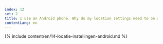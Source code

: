 ```yaml
---
index: 12
set: 2
title: I use an Android phone. Why do my location settings need to be switched on?
contentLang: en
---
```

{% include content/en/14-locatie-instellingen-android.md %}
